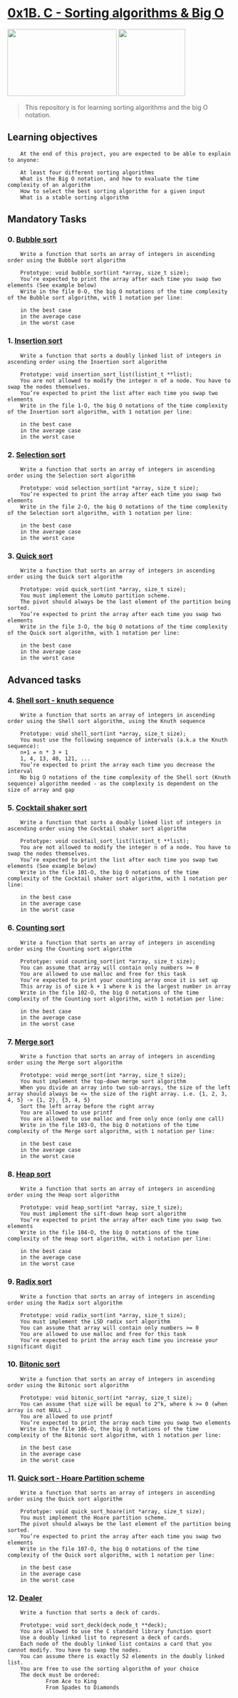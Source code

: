 # [0x1B. C - Sorting algorithms & Big O]()

<p float="left">
<img src="https://lh3.googleusercontent.com/oVJxT1yn7vwaEM8t9A5MGL6emG0j-_uqHa5H8ikWLvl6Ka-nVmUJZblqWDqPiY-S6itPLnZNgcc8rviK8AVT65l_a3zHiyctwy8=s0" width="245" height="150"/>
<img src="https://blog.holbertonschool.com/wp-content/uploads/2019/04/instagram_feed180.jpg" width = "150" height="150"/>
</p>

> This repository is for learning sorting algorithms and the big O notation.

## Learning objectives

        At the end of this project, you are expected to be able to explain to anyone:

        At least four different sorting algorithms
        What is the Big O notation, and how to evaluate the time complexity of an algorithm
        How to select the best sorting algorithm for a given input
        What is a stable sorting algorithm

## Mandatory Tasks

### 0. [Bubble sort]()

        Write a function that sorts an array of integers in ascending order using the Bubble sort algorithm

        Prototype: void bubble_sort(int *array, size_t size);
        You’re expected to print the array after each time you swap two elements (See example below)
        Write in the file 0-O, the big O notations of the time complexity of the Bubble sort algorithm, with 1 notation per line:

        in the best case
        in the average case
        in the worst case

### 1. [Insertion sort]()

        Write a function that sorts a doubly linked list of integers in ascending order using the Insertion sort algorithm

        Prototype: void insertion_sort_list(listint_t **list);
        You are not allowed to modify the integer n of a node. You have to swap the nodes themselves.
        You’re expected to print the list after each time you swap two elements
        Write in the file 1-O, the big O notations of the time complexity of the Insertion sort algorithm, with 1 notation per line:

        in the best case
        in the average case
        in the worst case

### 2. [Selection sort]()

        Write a function that sorts an array of integers in ascending order using the Selection sort algorithm

        Prototype: void selection_sort(int *array, size_t size);
        You’re expected to print the array after each time you swap two elements
        Write in the file 2-O, the big O notations of the time complexity of the Selection sort algorithm, with 1 notation per line:

        in the best case
        in the average case
        in the worst case

### 3. [Quick sort]()

        Write a function that sorts an array of integers in ascending order using the Quick sort algorithm

        Prototype: void quick_sort(int *array, size_t size);
        You must implement the Lomuto partition scheme.
        The pivot should always be the last element of the partition being sorted.
        You’re expected to print the array after each time you swap two elements
        Write in the file 3-O, the big O notations of the time complexity of the Quick sort algorithm, with 1 notation per line:

        in the best case
        in the average case
        in the worst case

## Advanced tasks

### 4. [Shell sort - knuth sequence]()

        Write a function that sorts an array of integers in ascending order using the Shell sort algorithm, using the Knuth sequence

        Prototype: void shell_sort(int *array, size_t size);
        You must use the following sequence of intervals (a.k.a the Knuth sequence):
        n+1 = n * 3 + 1
        1, 4, 13, 40, 121, ...
        You’re expected to print the array each time you decrease the interval
        No big O notations of the time complexity of the Shell sort (Knuth sequence) algorithm needed - as the complexity is dependent on the size of array and gap

### 5. [Cocktail shaker sort]()

        Write a function that sorts a doubly linked list of integers in ascending order using the Cocktail shaker sort algorithm

        Prototype: void cocktail_sort_list(listint_t **list);
        You are not allowed to modify the integer n of a node. You have to swap the nodes themselves.
        You’re expected to print the list after each time you swap two elements (See example below)
        Write in the file 101-O, the big O notations of the time complexity of the Cocktail shaker sort algorithm, with 1 notation per line:

        in the best case
        in the average case
        in the worst case

### 6. [Counting sort]()

        Write a function that sorts an array of integers in ascending order using the Counting sort algorithm

        Prototype: void counting_sort(int *array, size_t size);
        You can assume that array will contain only numbers >= 0
        You are allowed to use malloc and free for this task
        You’re expected to print your counting array once it is set up
        This array is of size k + 1 where k is the largest number in array
        Write in the file 102-O, the big O notations of the time complexity of the Counting sort algorithm, with 1 notation per line:

        in the best case
        in the average case
        in the worst case

### 7. [Merge sort]()

        Write a function that sorts an array of integers in ascending order using the Merge sort algorithm

        Prototype: void merge_sort(int *array, size_t size);
        You must implement the top-down merge sort algorithm
        When you divide an array into two sub-arrays, the size of the left array should always be <= the size of the right array. i.e. {1, 2, 3, 4, 5} -> {1, 2}, {3, 4, 5}
        Sort the left array before the right array
        You are allowed to use printf
        You are allowed to use malloc and free only once (only one call)
        Write in the file 103-O, the big O notations of the time complexity of the Merge sort algorithm, with 1 notation per line:

        in the best case
        in the average case
        in the worst case

### 8. [Heap sort]()

        Write a function that sorts an array of integers in ascending order using the Heap sort algorithm

        Prototype: void heap_sort(int *array, size_t size);
        You must implement the sift-down heap sort algorithm
        You’re expected to print the array after each time you swap two elements
        Write in the file 104-O, the big O notations of the time complexity of the Heap sort algorithm, with 1 notation per line:

        in the best case
        in the average case
        in the worst case

### 9. [Radix sort]()

        Write a function that sorts an array of integers in ascending order using the Radix sort algorithm

        Prototype: void radix_sort(int *array, size_t size);
        You must implement the LSD radix sort algorithm
        You can assume that array will contain only numbers >= 0
        You are allowed to use malloc and free for this task
        You’re expected to print the array each time you increase your significant digit

### 10. [Bitonic sort]()

        Write a function that sorts an array of integers in ascending order using the Bitonic sort algorithm

        Prototype: void bitonic_sort(int *array, size_t size);
        You can assume that size will be equal to 2^k, where k >= 0 (when array is not NULL …)
        You are allowed to use printf
        You’re expected to print the array each time you swap two elements
        Write in the file 106-O, the big O notations of the time complexity of the Bitonic sort algorithm, with 1 notation per line:

        in the best case
        in the average case
        in the worst case

### 11. [Quick sort - Hoare Partition scheme]()

        Write a function that sorts an array of integers in ascending order using the Quick sort algorithm

        Prototype: void quick_sort_hoare(int *array, size_t size);
        You must implement the Hoare partition scheme.
        The pivot should always be the last element of the partition being sorted.
        You’re expected to print the array after each time you swap two elements
        Write in the file 107-O, the big O notations of the time complexity of the Quick sort algorithm, with 1 notation per line:

        in the best case
        in the average case
        in the worst case

### 12. [Dealer]()

        Write a function that sorts a deck of cards.

        Prototype: void sort_deck(deck_node_t **deck);
        You are allowed to use the C standard library function qsort
        Use a doubly linked list to represent a deck of cards.
        Each node of the doubly linked list contains a card that you cannot modify. You have to swap the nodes.
        You can assume there is exactly 52 elements in the doubly linked list.
        You are free to use the sorting algorithm of your choice
        The deck must be ordered:
                From Ace to King
                From Spades to Diamonds
